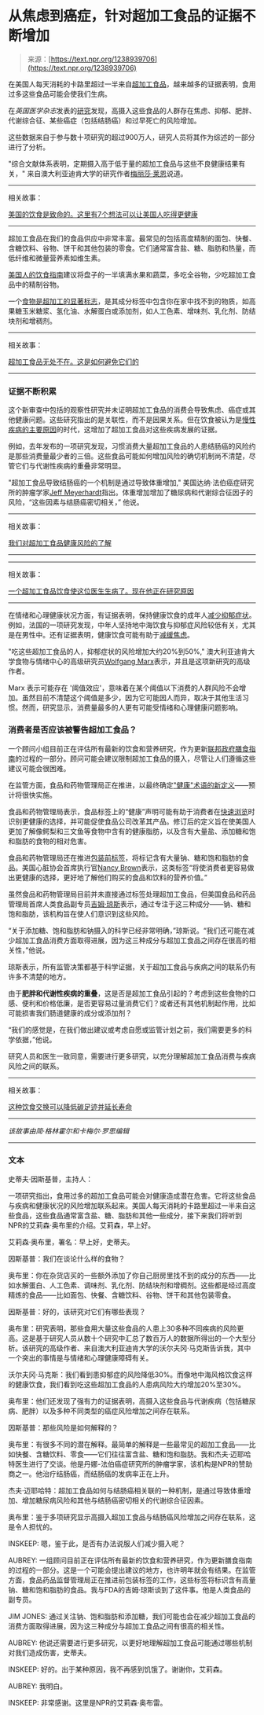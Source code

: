 <!--yml

category: 未分类

date: 2024-05-27 15:05:00

-->

# 从焦虑到癌症，针对超加工食品的证据不断增加

> 来源：[https://text.npr.org/1238939706](https://text.npr.org/1238939706)

在美国人每天消耗的卡路里超过一半来自[超加工食品](https://pubmed.ncbi.nlm.nih.gov/34647997/#:~:text=Results%3A%20Adjusting%20for%20changes%20in,except%20Hispanics%2C%20in%20stratified%20analyses)，越来越多的证据表明，食用过多这些食品可能会使我们生病。

在*英国医学杂志*发表的[研究](https://www.bmj.com/content/384/bmj-2023-077310)发现，高摄入这些食品的人群存在焦虑、抑郁、肥胖、代谢综合征、某些癌症（包括结肠癌）和过早死亡的风险增加。

这些数据来自于参与数十项研究的超过900万人，研究人员将其作为综述的一部分进行了分析。

"综合文献体系表明，定期摄入高于低于量的超加工食品与这些不良健康结果有关，" 来自澳大利亚迪肯大学的研究作者[梅丽莎·莱恩](https://foodandmoodcentre.com.au/team/melissa-lane-2/)说道。

* * *

相关故事：

[美国的饮食是致命的。这里有7个想法可以让美国人吃得更健康](/1120004717)

* * *

超加工食品在我们的食品供应中非常丰富。最常见的包括高度精制的面包、快餐、含糖饮料、谷物、饼干和其他包装的零食。它们通常富含盐、糖、脂肪和热量，而低纤维和微量营养素如维生素。

[美国人的饮食指南](https://health.gov/our-work/nutrition-physical-activity/dietary-guidelines)建议将盘子的一半填满水果和蔬菜，多吃全谷物，少吃超加工食品中的精制谷物。

一个[食物是超加工的显著标志](https://pubmed.ncbi.nlm.nih.gov/30744710/)，是其成分标签中包含你在家中找不到的物质，如高果糖玉米糖浆、氢化油、水解蛋白或添加剂，如人工色素、增味剂、乳化剂、防结块剂和增稠剂。

* * *

相关故事：

[超加工食品无处不在。这是如何避免它们的](/1182417634)

* * *

### 证据不断积累

这个新审查中包括的观察性研究并未证明超加工食品的消费会导致焦虑、癌症或其他健康问题。这些研究指出的是关联性，而不是因果关系。但在饮食被认为是[慢性疾病的主要原因](https://www.ncbi.nlm.nih.gov/pmc/articles/PMC9921002/#:~:text=Diet%2C%20often%20considered%20as%20a,and%20perhaps%20some%20neurological%20diseases.)的时代，这增加了超加工食品对这些疾病发展的证据。

例如，去年发布的一项研究发现，习惯消费大量超加工食品的人患结肠癌的风险约是那些消费量最少者的三倍。这些食品可能如何增加风险的确切机制尚不清楚，尽管它们与代谢性疾病的重叠非常明显。

"超加工食品导致结肠癌的一个机制是通过导致体重增加," 美国达纳·法伯癌症研究所的肿瘤学家[Jeff Meyerhardt](https://www.dana-farber.org/find-a-doctor/jeffrey-a-meyerhardt)指出。体重增加增加了糖尿病和代谢综合征因子的风险，“这些因素与结肠癌密切相关，” 他说。

* * *

相关故事：

[我们对超加工食品健康风险的了解](/1178163270)

* * *

* * *

相关故事：

[一个超加工食品饮食使这位医生生病了。现在他正在研究原因](/1189276187)

* * *

在情绪和心理健康状况方面，有证据表明，保持健康饮食的成年人[减少抑郁症状](https://jamanetwork.com/journals/jamanetworkopen/fullarticle/2809727)。例如，法国的一项研究发现，中年人坚持地中海饮食与抑郁症风险较低有关，尤其是在男性中。还有证据表明，健康饮食可能有助于[减缓焦虑](https://www.ncbi.nlm.nih.gov/pmc/articles/PMC8706568/)。

"吃这些超加工食品的人，抑郁症状的风险增加大约20%到50%," 澳大利亚迪肯大学食物与情绪中心的高级研究员[Wolfgang Marx](https://www.deakin.edu.au/about-deakin/people/wolf-marx)表示，并且是这项新研究的高级作者。

Marx 表示可能存在 '阈值效应'，意味着在某个阈值以下消费的人群风险不会增加。虽然目前不清楚这个阈值是多少，因为它可能因人而异，取决于其他生活习惯。然而，研究显示，消费量最多的人更有可能受情绪和心理健康问题影响。

### 消费者是否应该被警告超加工食品？

一个顾问小组目前正在评估所有最新的饮食和营养研究，作为更新[联邦政府膳食指南](https://www.dietaryguidelines.gov/learn-about-process#step-4-develop-the-dietary-guidelines)的过程的一部分。顾问可能会建议限制超加工食品的摄入，尽管让人们遵循这些建议可能会很困难。

在监管方面，食品和药物管理局正在推进，以最终确定["健康"术语的新定义](/2022/10/06/1127307420/the-fda-is-updating-the-definition-of-healthy-and-designing-new-labels)——预计将很快实施。

食品和药物管理局表示，食品标签上的“健康”声明可能有助于消费者在[快速浏览](https://www.fda.gov/food/food-labeling-nutrition/use-term-healthy-food-labeling)时识别更健康的选择，并可能促使食品公司改革其产品。修订后的定义旨在使美国人更加了解像鳄梨和三文鱼等食物中含有的健康脂肪，以及含有大量盐、添加糖和饱和脂肪的食物的相对危害。

食品和药物管理局还在推进[包装前标签](https://www.fda.gov/food/cfsan-constituent-updates/fda-issues-procedural-notice-consumer-research-front-package-labeling)，将标记含有大量钠、糖和饱和脂肪的食品。美国心脏协会首席执行官[Nancy Brown](https://www.heart.org/en/about-us/nancy-brown)表示，这类标签“将使消费者更容易做出更健康的选择，更好地了解他们购买的食品和饮料的营养价值。”

虽然食品和药物管理局目前并未直接通过标签处理超加工食品，但美国食品和药品管理局首席人类食品副专员[吉姆·琼斯](https://www.fda.gov/about-fda/fda-organization/jim-jones)表示，通过专注于这三种成分——钠、糖和饱和脂肪，该机构旨在使人们意识到这些风险。

“关于添加糖、饱和脂肪和钠摄入的科学已经非常明确，”琼斯说。“我们还可能在减少超加工食品消费方面取得进展，因为这三种成分与超加工食品之间存在很高的相关性，”他说。

琼斯表示，所有监管决策都基于科学证据，关于超加工食品与疾病之间的联系仍有许多不清楚的地方。

由于**肥胖和代谢性疾病的重叠**，这是否是超加工食品引起的？考虑到这些食物的口感、便利和价格低廉，是否更容易过量消费它们？或者还有其他机制起作用，比如可能损害我们肠道健康的成分或添加剂？

“我们的感觉是，在我们做出建议或考虑自愿或监管计划之前，我们需要更多的科学依据，”他说。

研究人员和医生一致同意，需要进行更多研究，以充分理解超加工食品消费与疾病风险之间的联系。

* * *

相关故事：

[这种饮食交换可以降低碳足迹并延长寿命](/1234460368)

* * *

*该故事由简·格林霍尔和卡梅尔·罗思编辑*

* * *

### 文本

史蒂夫·因斯基普，主持人：

一项研究指出，食用过多的超加工食品可能会对健康造成潜在危害。它将这些食品与疾病和健康状况的风险增加联系起来。美国人每天消耗的卡路里超过一半来自这些食品，这些食品通常富含盐、糖、脂肪和其他一些成分，接下来我们将听到NPR的艾莉森·奥布里的介绍。艾莉森，早上好。

艾莉森·奥布里，署名：早上好，史蒂夫。

因斯基普：我们在谈论什么样的食物？

奥布里：你在杂货店买的一些额外添加了你自己厨房里找不到的成分的东西——比如水解蛋白、人工色素、调味剂、乳化剂、防结块剂和增稠剂。这些都是经过高度精炼的食品——比如面包、快餐、含糖饮料、谷物、饼干和其他包装零食。

因斯基普：好的，该研究对它们有哪些表现？

奥布里：研究表明，那些食用大量这些食品的人患上30多种不同疾病的风险更高。这是基于研究人员从数十个研究中汇总了数百万人的数据所得出的一个大型分析。该研究的高级作者、来自澳大利亚迪肯大学的沃尔夫冈·马克斯告诉我，其中一个突出的事情是与情绪和心理健康障碍有关。

沃尔夫冈·马克斯：我们看到患抑郁症的风险降低30%。而像地中海风格饮食这样的健康饮食，我们看到吃这些超加工食品的人患病风险大约增加20%至30%。

奥布里：他们还发现了强有力的证据表明，高摄入这些食品与代谢疾病（包括糖尿病、肥胖）以及多种不同类型的癌症风险增加之间存在联系。

因斯基普：那些风险是如何解释的？

奥布里：有很多不同的潜在解释。最简单的解释是一些最常见的超加工食品——比如快餐、含糖饮料、零食——它们往往富含盐、糖和饱和脂肪。我和杰夫·迈耶哈特医生进行了交谈。他是丹娜-法伯癌症研究所的肿瘤学家，该机构是NPR的赞助商之一。他治疗结肠癌，而结肠癌的发病率正在上升。

杰夫·迈耶哈特：超加工食品如何与结肠癌相关联的一种机制，是通过导致体重增加、增加糖尿病风险和其他与结肠癌密切相关的代谢综合征因素。

奥布里：鉴于多项研究显示高摄入超加工食品与结肠癌风险增加之间存在联系，这是令人担忧的。

INSKEEP: 嗯，鉴于此，是否有办法说服人们减少摄入呢？

AUBREY: 一组顾问目前正在评估所有最新的饮食和营养研究，作为更新膳食指南的过程的一部分。这是一个可能会提出建议的地方，也许明年就会有结果。在监管方面，食品药品监督管理局正在推进前包装标签的工作，这些标签将标识含有高量钠、糖和饱和脂肪的食品。我与FDA的吉姆·琼斯谈到了这件事。他是人类食品的副专员。

JIM JONES: 通过关注钠、饱和脂肪和添加糖，我们可能也会在减少超加工食品的消费方面取得进展，因为这三种成分与超加工食品之间有很高的相关性。

AUBREY: 他说还需要进行更多研究，以更好地理解超加工食品可能通过哪些机制对我们造成伤害，史蒂夫。

INSKEEP: 好的。出于某种原因，我不再感到饥饿了。谢谢你，艾莉森。

AUBREY: 我明白。

INSKEEP: 非常感谢。这里是NPR的艾莉森·奥布雷。
